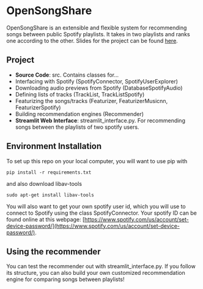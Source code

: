 # OpenSongShare 
OpenSongShare is an extensible and flexible system for recommending songs between public Spotify playlists. It takes in two playlists and ranks one according to the other. Slides for the project can be found [here](https://bit.ly/opensongshare-slides).

## Project
- **Source Code**: src. Contains classes for...
 - Interfacing with Spotify (SpotifyConnector, SpotifyUserExplorer)
 - Downloading audio previews from Spotify (DatabaseSpotifyAudio)
 - Defining lists of tracks (TrackList, TrackListSpotify)
 - Featurizing the songs/tracks (Featurizer, FeaturizerMusicnn, FeaturizerSpotify)
 - Building recommendation engines (Recommender)
- **Streamlit Web Interface**: streamlit_interface.py. For recommending songs between the playlists of two spotify users. 

## Environment Installation
To set up this repo on your local computer, you will want to use pip with 

```
pip install -r requirements.txt
```

and also download libav-tools
```
sudo apt-get install libav-tools
```

You will also want to get your own spotify user id, which you will use to connect to Spotify using the class SpotifyConnector. Your spotify ID can be found online at this webpage: [https://www.spotify.com/us/account/set-device-password/](https://www.spotify.com/us/account/set-device-password/). 

## Using the recommender
You can test the recommender out with streamlit_interface.py. If you follow its structure, you can also build your own customized recommendation engine for comparing songs between playlists!